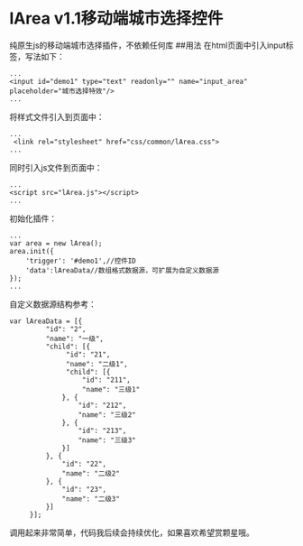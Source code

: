 lArea v1.1移动端城市选择控件
==========
纯原生js的移动端城市选择插件，不依赖任何库
##用法
在html页面中引入input标签，写法如下：
```
...
<input id="demo1" type="text" readonly="" name="input_area" placeholder="城市选择特效"/>
...
```
将样式文件引入到页面中：
```
...
 <link rel="stylesheet" href="css/common/lArea.css">
...
```
同时引入js文件到页面中：
```
...
<script src="lArea.js"></script>
...
```
初始化插件：
```
...
var area = new lArea();
area.init({
    'trigger': '#demo1',//控件ID
    'data':lAreaData//数组格式数据源，可扩展为自定义数据源
});
...
```
自定义数据源结构参考：
```
var lAreaData = [{
         "id": "2",
         "name": "一级",
         "child": [{
              "id": "21",
              "name": "二级1",
              "child": [{
                  "id": "211",
                  "name": "三级1"
             }, {
                 "id": "212",
                 "name": "三级2"
             }, {
                 "id": "213",
                 "name": "三级3"
             }]
         }, {
             "id": "22",
             "name": "二级2"
         }, {
             "id": "23",
             "name": "二级3"
         }]
     }];
```
调用起来非常简单，代码我后续会持续优化，如果喜欢希望赏颗星哦。
